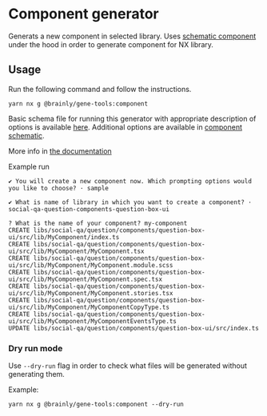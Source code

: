 # Component generator

Generats a new component in selected library. Uses [schematic component](/packages/cli/src/component/README.md) under the hood in order to generate component for NX library.

## Usage

Run the following command and follow the instructions.

```
yarn nx g @brainly/gene-tools:component
```

Basic schema file for running this generator with appropriate description of options is available [here](./schema.json). Additional options are available in [component schematic](/packages/cli/src/component/schema.json).

More info in [the documentation](https://brainly.github.io/gene/components/create)

Example run

```
✔ You will create a new component now. Which prompting options would you like to choose? · sample

✔ What is name of library in which you want to create a component? · social-qa-question-components-question-box-ui

? What is the name of your component? my-component
CREATE libs/social-qa/question/components/question-box-ui/src/lib/MyComponent/index.ts
CREATE libs/social-qa/question/components/question-box-ui/src/lib/MyComponent/MyComponent.tsx
CREATE libs/social-qa/question/components/question-box-ui/src/lib/MyComponent/MyComponent.module.scss
CREATE libs/social-qa/question/components/question-box-ui/src/lib/MyComponent/MyComponent.spec.tsx
CREATE libs/social-qa/question/components/question-box-ui/src/lib/MyComponent/MyComponent.stories.tsx
CREATE libs/social-qa/question/components/question-box-ui/src/lib/MyComponent/MyComponentCopyType.ts
CREATE libs/social-qa/question/components/question-box-ui/src/lib/MyComponent/MyComponentEventsType.ts
UPDATE libs/social-qa/question/components/question-box-ui/src/index.ts

```

### Dry run mode

Use `--dry-run` flag in order to check what files will be generated without generating them.

Example:

```
yarn nx g @brainly/gene-tools:component --dry-run
```
